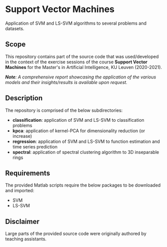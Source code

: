 # Support Vector Machines
Application of SVM and LS-SVM algorithms to several problems and datasets.

## Scope
This repository contains part of the source code that was used/developed in the context of the exercise sessions of the course **Support Vector Machines** for the Master's in Artificial Intelligence, KU Leuven (2020-2021). 

***Note**: A comprehensive report showcasing the application of the various models and their insights/results is available upon request.*


## Description
The repository is comprised of the below subdirectories:
* **classification**: application of SVM and LS-SVM to classification problems
* **kpca**: application of kernel-PCA for dimensionality reduction (or increase)
* **regression**: application of SVM and LS-SVM to function estimation and time series prediction
* **spectral**: application of spectral clustering algorithm to 3D inseparable rings


## Requirements
The provided Matlab scripts require the below packages to be downloaded and imported:
* SVM
* LS-SVM

## Disclaimer
Large parts of the provided source code were originally authored by teaching assistants.
